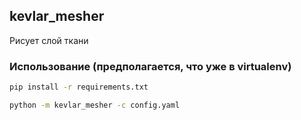 ## kevlar_mesher
Рисует слой ткани

### Использование (предполагается, что уже в virtualenv)
```bash
pip install -r requirements.txt

python -m kevlar_mesher -c config.yaml
```
